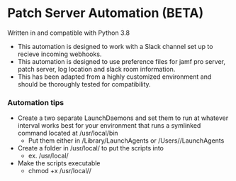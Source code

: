 # Patch Server Automation (BETA)
Written in and compatible with Python 3.8

* This automation is designed to work with a Slack channel set up to recieve incoming webhooks.
* This automation is designed to use preference files for jamf pro server, patch server, log location and slack room information.
* This has been adapted from a highly customized environment and should be thoroughly tested for compatibility.

### Automation tips
* Create a two separate LaunchDaemons and set them to run at whatever interval works best for your environment that runs a symlinked command located at /usr/local/bin
  * Put them either in /Library/LaunchAgents or /Users/<user>/LaunchAgents
* Create a folder in /usr/local/ to put the scripts into
  * ex. /usr/local/<ORG>
* Make the scripts executable
  * chmod +x /usr/local/<ORG>/<script>
* Make a symlink in /usr/local/bin so it is recognized in the normal PATH
  * ln -s /path/to/script.py /usr/local/bin/<command name>

### Preference file
Add preferences with __defaults write__ to a preference file in ~/Library/Preferences called com.github.patch.automation
* note that preferences will also be pulled from an autopkg preference file as well for Jamf servers
Required keys:
* "JSS_URL"
  * Can be pulled from com.github.autopkg preference file and does not need to be in both. If this is in both preference files, the value in com.github.patch.automation will take precedence.
* "API_USERNAME"
  * Can be pulled from com.github.autopkg preference file and does not need to be in both. If this is in both preference files, the value in com.github.patch.automation will take precedence.
* "API_PASSWORD"
  * Can be pulled from com.github.autopkg preference file and does not need to be in both. If this is in both preference files, the value in com.github.patch.automation will take precedence.
* "PATCH_REPO"
  * This is the github repo for your JSON files related to patch. If these do not live in github, this location is still needed but the github commands will likely show up as failures in the log
* "PATCH_URL"
  * Include the full patchserver address including port
Optional keys:
* "PATCH_TOKEN"
  * If you are using an API token on the patchserver, include this key
* "LOG_LOCATION"
  * This isn't required and will default to /Users/<currentUser>/Library/Logs/Patch_Automation